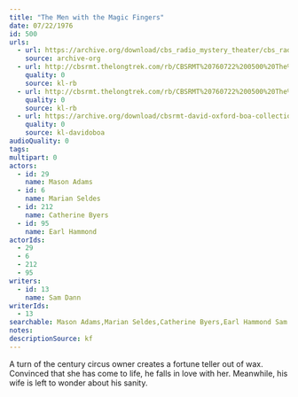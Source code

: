 ```yaml
---
title: "The Men with the Magic Fingers"
date: 07/22/1976
id: 500
urls: 
  - url: https://archive.org/download/cbs_radio_mystery_theater/cbs_radio_mystery_theater-0451-0500.zip/cbs_radio_mystery_theater-0451-0500%2Fcbsrmt_0500_the_men_with_the_magic_fingers.mp3
    source: archive-org
  - url: http://cbsrmt.thelongtrek.com/rb/CBSRMT%20760722%200500%20The%20Men%20With%20the%20Magic%20Fingers_wuwm.mp3
    quality: 0
    source: kl-rb
  - url: http://cbsrmt.thelongtrek.com/rb/CBSRMT%20760722%200500%20The%20Men%20With%20The%20Magic%20Fingers_wbbm_rb.mp3
    quality: 0
    source: kl-rb
  - url: https://archive.org/download/cbsrmt-david-oxford-boa-collection/CBSRMT-760722-0500-The-Men-with-the-Magic-Fingers-(128-44)_WUWM-FM-{BoA}.mp3
    quality: 0
    source: kl-davidoboa
audioQuality: 0
tags: 
multipart: 0
actors:  
  - id: 29
    name: Mason Adams  
  - id: 6
    name: Marian Seldes  
  - id: 212
    name: Catherine Byers  
  - id: 95
    name: Earl Hammond
actorIds:  
  - 29  
  - 6  
  - 212  
  - 95
writers:  
  - id: 13
    name: Sam Dann
writerIds:  
  - 13
searchable: Mason Adams,Marian Seldes,Catherine Byers,Earl Hammond Sam Dann
notes: 
descriptionSource: kf
---
```

A turn of the century circus owner creates a fortune teller out of wax. Convinced that she has come to life, he falls in love with her. Meanwhile, his wife is left to wonder about his sanity.